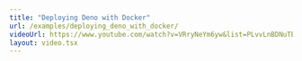 ```yaml
---
title: "Deploying Deno with Docker"
url: /examples/deploying_deno_with_docker/
videoUrl: https://www.youtube.com/watch?v=VRryNeYm6yw&list=PLvvLnBDNuTEov9EBIp3MMfHlBxaKGRWTe&index=16
layout: video.tsx
---
```

